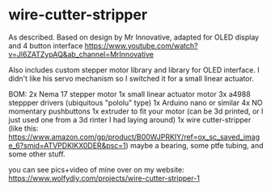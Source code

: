 # wire-cutter-stripper
As described. Based on design by Mr Innovative, adapted for OLED display and 4 button interface
https://www.youtube.com/watch?v=Jl6ZATZypAQ&ab_channel=MrInnovative

Also includes custom stepper motor library and library for OLED interface.
I didn't like his servo mechanism so I switched it for a small linear actuator.

BOM:
2x Nema 17 stepper motor
1x small linear actuator motor
3x a4988 steppper drivers (ubiquitous "pololu" type)
1x Arduino nano or similar
4x NO momentary pushbuttons
1x extruder to fit your motor (can be 3d printed, or I just used one from a 3d rinter I had laying around)
1x wire cutter-stripper (like this: https://www.amazon.com/gp/product/B00WJPRKIY/ref=ox_sc_saved_image_6?smid=ATVPDKIKX0DER&psc=1)
maybe a bearing, some ptfe tubing, and some other stuff.

you can see pics+video of mine over on my website:
https://www.wolfydiy.com/projects/wire-cutter-stripper-1
